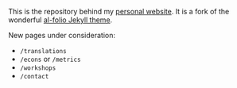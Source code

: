 This is the repository behind my [personal website](https://scottleechua.com). It is a fork of the wonderful [al-folio Jekyll theme](https://github.com/alshedivat/al-folio).

New pages under consideration:
- `/translations`
- `/econs` or `/metrics`
- `/workshops`
- `/contact`